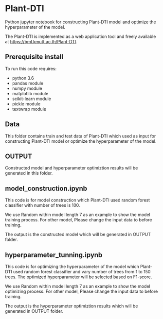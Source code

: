 # Plant-DTI
Python jupyter notebook for constructing Plant-DTI model and optimize the hyperparameter of the model.

The Plant-DTI is implemented as a web application tool and freely available at https://bml.kmutt.ac.th/Plant-DTI.

## Prerequisite install
To run this code requires:

- python 3.6
- pandas module
- numpy module
- matplotlib module
- scikit-learn module
- pickle module
- textwrap module

## Data
This folder contains train and test data of Plant-DTI which used as input for constructing Plant-DTI model or optimize the hyperparameter of the model.

## OUTPUT
Constructed model and hyperparameter optimiztion results will be generated in this folder. 

## model_construction.ipynb
This code is for model construction which Plant-DTI used random forest classifier with number of trees is 100.

We use Random within model length 7 as an example to show the model training process. For other model, Please change the input data to before training.

The output is the constructed model which will be generated in OUTPUT folder.

## hyperparameter_tunning.ipynb
This code is for optimizing the hyperparameter of the model which Plant-DTI used random forest classifier and vary number of trees from 1 to 150 trees. The optimized hyperparameter will be selected based on F1-score.

We use Random within model length 7 as an example to show the model optimizing process. For other model, Please change the input data to before training.

The output is the hyperparameter optimiztion results which will be generated in OUTPUT folder.

